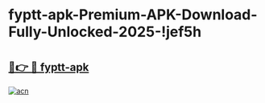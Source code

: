 # fyptt-apk-Premium-APK-Download-Fully-Unlocked-2025-!jef5h

# <h2><a href="https://ckg53c.esa.edu.pl?title=fyptt-apk&ref=jef5h">🔗👉 🔴 fyptt-apk</a></h2>

[![acn](https://github.com/user-attachments/assets/0f9c940e-d8b0-45ae-aac7-cd30a18b3e1c)](https://ckg53c.esa.edu.pl?title=fyptt-apk&ref=jef5h)

